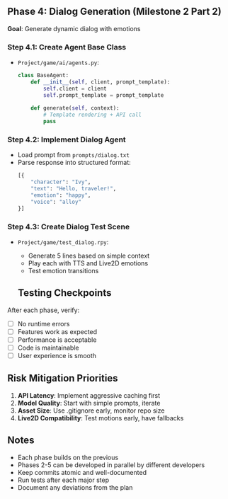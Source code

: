 ## Phase 4: Dialog Generation (Milestone 2 Part 2)
**Goal**: Generate dynamic dialog with emotions

### Step 4.1: Create Agent Base Class
- `Project/game/ai/agents.py`:
  ```python
  class BaseAgent:
      def __init__(self, client, prompt_template):
          self.client = client
          self.prompt_template = prompt_template
      
      def generate(self, context):
          # Template rendering + API call
          pass
  ```

### Step 4.2: Implement Dialog Agent
- Load prompt from `prompts/dialog.txt`
- Parse response into structured format:
  ```python
  [{
      "character": "Ivy",
      "text": "Hello, traveler!",
      "emotion": "happy",
      "voice": "alloy"
  }]
  ```

### Step 4.3: Create Dialog Test Scene
- `Project/game/test_dialog.rpy`:
  - Generate 5 lines based on simple context
  - Play each with TTS and Live2D emotions
  - Test emotion transitions

  ## Testing Checkpoints

After each phase, verify:
- [ ] No runtime errors
- [ ] Features work as expected
- [ ] Performance is acceptable
- [ ] Code is maintainable
- [ ] User experience is smooth

## Risk Mitigation Priorities

1. **API Latency**: Implement aggressive caching first
2. **Model Quality**: Start with simple prompts, iterate
3. **Asset Size**: Use .gitignore early, monitor repo size
4. **Live2D Compatibility**: Test motions early, have fallbacks

## Notes

- Each phase builds on the previous
- Phases 2-5 can be developed in parallel by different developers
- Keep commits atomic and well-documented
- Run tests after each major step
- Document any deviations from the plan